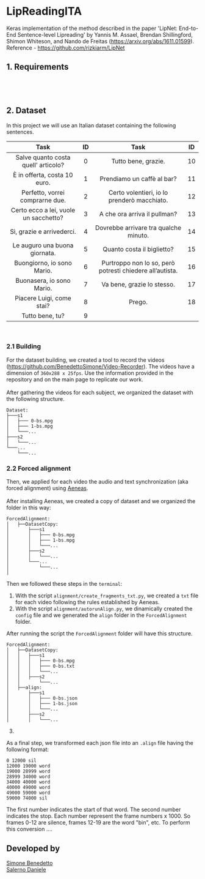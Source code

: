 # LipReadingITA

Keras implementation of the method described in the paper 'LipNet: End-to-End Sentence-level Lipreading' by Yannis M. Assael, Brendan Shillingford, Shimon Whiteson, and Nando de Freitas (https://arxiv.org/abs/1611.01599).
Reference - https://github.com/rizkiarm/LipNet


## 1. Requirements
```




```









## 2. Dataset
In this project we will use an Italian dataset containing the following sentences.


|                 Task                  | ID  |                           Task                           | ID  |
|:-------------------------------------:|:---:|:--------------------------------------------------------:|:---:|
|  Salve quanto costa quell' articolo?  |  0  |                   Tutto bene, grazie.                    | 10  |
|     È in offerta, costa 10 euro.      |  1  |                Prendiamo un caffè al bar?                | 11  |
|    Perfetto, vorrei comprarne due.    |  2  |       Certo volentieri, io lo prenderò macchiato.        | 12  |
| Certo ecco a lei, vuole un sacchetto? |  3  |               A che ora arriva il pullman?               | 13  |
|       Sì, grazie e arrivederci.       |  4  |          Dovrebbe arrivare tra qualche minuto.           | 14  |
|     Le auguro una buona giornata.     |  5  |                Quanto costa il biglietto?                | 15  |
|      Buongiorno, io sono Mario.       |  6  | Purtroppo non lo so, però potresti chiedere all’autista. | 16  |
|       Buonasera, io sono Mario.       |  7  |                Va bene, grazie lo stesso.                | 17  |
|       Piacere Luigi, come stai?       |  8  |                          Prego.                          | 18  |
|            Tutto bene, tu?            |  9  |

<br>

### 2.1 Building
For the dataset building, we created a tool to record the videos (https://github.com/BenedettoSimone/Video-Recorder). The videos have a dimension of ``360x288 x 25fps``. Use the information provided in the repository and on the main page to replicate our work.
<br><br>After gathering the videos for each subject, we organized the dataset with the following structure.

```
Dataset:
├───s1
│   ├─── 0-bs.mpg
│   ├─── 1-bs.mpg
│   └───...
├───s2
│   └───...
└───...
    └───...
```

### 2.2 Forced alignment
Then, we applied for each video the audio and text synchronization (aka forced alignment) using [Aeneas](https://github.com/readbeyond/aeneas). 
<br><br>
After installing Aeneas, we created a copy of dataset and we organized the folder in this way:

```
ForcedAlignment:
│   ├──DatasetCopy:
│       ├───s1
│       │   ├─── 0-bs.mpg
│       │   ├─── 1-bs.mpg
│       │   └───...
│       ├───s2
│       │   └───...
│       └───...
│           └───...
│        
```

Then we followed these steps in the ``terminal``:
1. With the script ``alignment/create_fragments_txt.py``, we created a ``txt`` file for each video following the rules established by Aeneas.
2. With the script ``alignment/autorunAlign.py``, we dinamically created the ``config`` file and we generated the ``align`` folder in the ``ForcedAlignment`` folder. 

After running the script the ``ForcedAlignment`` folder will have this structure.

```
ForcedAlignment:
│   ├──DatasetCopy:
│   │   ├───s1
│   │   │   ├─── 0-bs.mpg
│   │   │   ├─── 0-bs.txt
│   │   │   └───...
│   │   ├───s2
│   │       └───...
│   ├──align:
│       ├───s1
│       │   ├─── 0-bs.json
│       │   ├─── 1-bs.json
│       │   └───...
│       ├───s2
│       │   └───...   
```


3.
As a final step, we transformed each json file into an ``.align`` file having the following format:
```
0 12000 sil
12000 19000 word
19000 28999 word
28999 34000 word
34000 40000 word
40000 49000 word
49000 59000 word
59000 74000 sil
```
The first number indicates the start of that word. The second number indicates the stop. Each number represent the frame numbers x 1000. So frames 0-12 are silence, frames 12-19 are the word "bin", etc. To perform this conversion ....


## Developed by
[Simone Benedetto](https://github.com/BenedettoSimone) <br>
[Salerno Daniele](https://github.com/DanieleSalerno)
